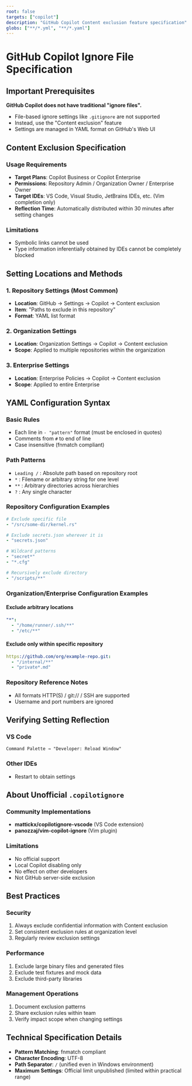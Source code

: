 ```yaml
---
root: false
targets: ["copilot"]
description: "GitHub Copilot Content exclusion feature specification"
globs: ["**/*.yml", "**/*.yaml"]
---
```


# GitHub Copilot Ignore File Specification

## Important Prerequisites

**GitHub Copilot does not have traditional "ignore files".**
- File-based ignore settings like `.gitignore` are not supported
- Instead, use the "Content exclusion" feature
- Settings are managed in YAML format on GitHub's Web UI

## Content Exclusion Specification

### Usage Requirements
- **Target Plans**: Copilot Business or Copilot Enterprise
- **Permissions**: Repository Admin / Organization Owner / Enterprise Owner
- **Target IDEs**: VS Code, Visual Studio, JetBrains IDEs, etc. (Vim completion only)
- **Reflection Time**: Automatically distributed within 30 minutes after setting changes

### Limitations
- Symbolic links cannot be used
- Type information inferentially obtained by IDEs cannot be completely blocked

## Setting Locations and Methods

### 1. Repository Settings (Most Common)
- **Location**: GitHub → Settings → Copilot → Content exclusion
- **Item**: "Paths to exclude in this repository"
- **Format**: YAML list format

### 2. Organization Settings
- **Location**: Organization Settings → Copilot → Content exclusion
- **Scope**: Applied to multiple repositories within the organization

### 3. Enterprise Settings
- **Location**: Enterprise Policies → Copilot → Content exclusion
- **Scope**: Applied to entire Enterprise

## YAML Configuration Syntax

### Basic Rules
- Each line in `- "pattern"` format (must be enclosed in quotes)
- Comments from `#` to end of line
- Case insensitive (fnmatch compliant)

### Path Patterns
- `Leading /` : Absolute path based on repository root
- `*` : Filename or arbitrary string for one level
- `**` : Arbitrary directories across hierarchies
- `?` : Any single character

### Repository Configuration Examples
```yaml
# Exclude specific file
- "/src/some-dir/kernel.rs"

# Exclude secrets.json wherever it is
- "secrets.json"

# Wildcard patterns
- "secret*"
- "*.cfg"

# Recursively exclude directory
- "/scripts/**"
```

### Organization/Enterprise Configuration Examples

#### Exclude arbitrary locations
```yaml
"*":
  - "/home/runner/.ssh/**"
  - "/etc/**"
```

#### Exclude only within specific repository
```yaml
https://github.com/org/example-repo.git:
  - "/internal/**"
  - "private*.md"
```

### Repository Reference Notes
- All formats HTTP(S) / git:// / SSH are supported
- Username and port numbers are ignored

## Verifying Setting Reflection

### VS Code
```
Command Palette → "Developer: Reload Window"
```

### Other IDEs
- Restart to obtain settings

## About Unofficial `.copilotignore`

### Community Implementations
- **mattickx/copilotignore-vscode** (VS Code extension)
- **panozzaj/vim-copilot-ignore** (Vim plugin)

### Limitations
- No official support
- Local Copilot disabling only
- No effect on other developers
- Not GitHub server-side exclusion

## Best Practices

### Security
1. Always exclude confidential information with Content exclusion
2. Set consistent exclusion rules at organization level
3. Regularly review exclusion settings

### Performance
1. Exclude large binary files and generated files
2. Exclude test fixtures and mock data
3. Exclude third-party libraries

### Management Operations
1. Document exclusion patterns
2. Share exclusion rules within team
3. Verify impact scope when changing settings

## Technical Specification Details
- **Pattern Matching**: fnmatch compliant
- **Character Encoding**: UTF-8
- **Path Separator**: `/` (unified even in Windows environment)
- **Maximum Settings**: Official limit unpublished (limited within practical range)